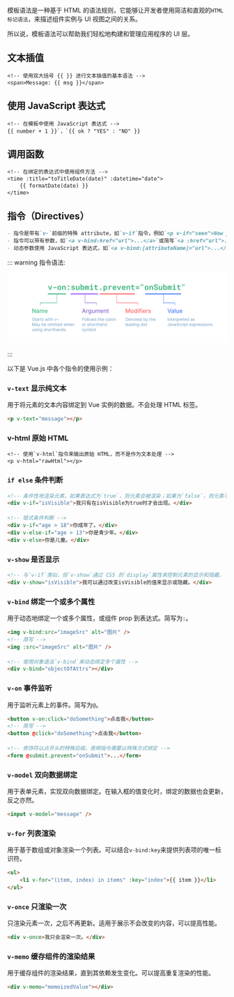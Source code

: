 <PageHeader content="模板语法" />

模板语法是一种基于 HTML 的语法规则，它能够让开发者使用简洁和直观的`HTML 标记语法`，来描述组件实例与 UI 视图之间的关系。

所以说，模板语法可以帮助我们轻松地构建和管理应用程序的 UI 层。

## 文本插值

```vue
<!-- 使用双大括号 {{ }} 进行文本插值的基本语法 -->
<span>Message: {{ msg }}</span>
```

## 使用 JavaScript 表达式

```vue
<!-- 在模板中使用 JavaScript 表达式 -->
{{ number + 1 }}`，`{{ ok ? "YES" : "NO" }}
```

## 调用函数

```vue
<!-- 在绑定的表达式中使用组件方法 -->
<time :title="toTitleDate(date)" :datetime="date">
    {{ formatDate(date) }}
</time>
```

## 指令（Directives）

```md
- 指令是带有`v-`前缀的特殊 attribute，如`v-if`指令，例如`<p v-if="seen">Now you see me</p>`。
- 指令可以带有参数，如`<a v-bind:href="url">...</a>`或简写`<a :href="url">...</a>`。
- 动态参数使用 JavaScript 表达式，如`<a v-bind:[attributeName]="url">...</a>`。
```

::: warning 指令语法:

![directive](./directive.png)

:::

以下是 Vue.js 中各个指令的使用示例：

### `v-text` 显示纯文本

用于将元素的文本内容绑定到 Vue 实例的数据。不会处理 HTML 标签。

```html
<p v-text="message"></p>
```

### v-html 原始 HTML

```vue
<!-- 使用`v-html`指令来输出原始 HTML，而不是作为文本处理 -->
<p v-html="rawHtml"></p>
```

### `if else` 条件判断

```html
<!-- 条件性地渲染元素。如果表达式为`true`，则元素会被渲染；如果为`false`，则元素不会被渲染到 DOM 中。 -->
<div v-if="isVisible">我只有在isVisible为true时才会出现。</div>

<!-- 链式条件判断 -->
<div v-if="age > 18">你成年了。</div>
<div v-else-if="age > 13">你是青少年。</div>
<div v-else>你是儿童。</div>
```

### `v-show` 是否显示

```html
<!-- 与`v-if`类似，但`v-show`通过 CSS 的`display`属性来控制元素的显示和隐藏。 -->
<div v-show="isVisible">我可以通过改变isVisible的值来显示或隐藏。</div>
```

### `v-bind` 绑定一个或多个属性

用于动态地绑定一个或多个属性，或组件 prop 到表达式。简写为`:`。

```html
<img v-bind:src="imageSrc" alt="图片" />
<!-- 简写 -->
<img :src="imageSrc" alt="图片" />

<!-- 使用对象语法`v-bind`来动态绑定多个属性 -->
<div v-bind="objectOfAttrs"></div>
```

### `v-on` 事件监听

用于监听元素上的事件。简写为`@`。

```html
<button v-on:click="doSomething">点击我</button>
<!-- 简写 -->
<button @click="doSomething">点击我</button>

<!-- 修饰符以点开头的特殊后缀，表明指令需要以特殊方式绑定 -->
<form @submit.prevent="onSubmit">...</form>
```

### `v-model` 双向数据绑定

用于表单元素，实现双向数据绑定。在输入框的值变化时，绑定的数据也会更新，反之亦然。

```html
<input v-model="message" />
```

### `v-for` 列表渲染

用于基于数组或对象渲染一个列表。可以结合`v-bind:key`来提供列表项的唯一标识符。

```html
<ul>
	<li v-for="(item, index) in items" :key="index">{{ item }}</li>
</ul>
```

### `v-once` 只渲染一次

只渲染元素一次，之后不再更新。适用于展示不会改变的内容，可以提高性能。

```html
<div v-once>我只会渲染一次。</div>
```

### `v-memo` 缓存组件的渲染结果

用于缓存组件的渲染结果，直到其依赖发生变化。可以提高重复渲染的性能。

```html
<div v-memo="memoizedValue"></div>
```
